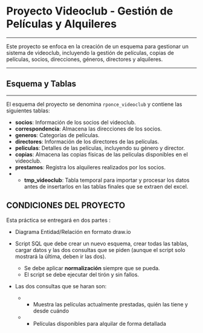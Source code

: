 # Proyecto Videoclub - Gestión de Películas y Alquileres
---

Este proyecto se enfoca en la creación de un esquema para gestionar un sistema de videoclub, incluyendo la gestión de películas, copias de películas, socios, direcciones, géneros, directores y alquileres.

---


## Esquema y Tablas
---
El esquema del proyecto se denomina `rponce_videoclub` y contiene las siguientes tablas:

- **socios**: Información de los socios del videoclub.
- **correspondencia**: Almacena las direcciones de los socios.
- **generos**: Categorías de películas.
- **directores**: Información de los directores de las películas.
- **peliculas**: Detalles de las películas, incluyendo su género y director.
- **copias**: Almacena las copias físicas de las películas disponibles en el videoclub.
- **prestamos**: Registra los alquileres realizados por los socios.
- - **tmp_videoclub**: Tabla temporal para importar y procesar los datos antes de insertarlos en las tablas finales que se extraen del excel.

## CONDICIONES DEL PROYECTO

Esta práctica se entregará en dos partes :
- Diagrama Entidad/Relación en formato draw.io
- Script SQL que debe crear un nuevo esquema, crear todas las tablas, cargar datos y las
dos consultas que se piden (aunque el script solo mostrará la última, deben ir las dos).

     -  Se debe aplicar **normalización** siempre que se pueda.
     -  El script se debe ejecutar del tirón y sin fallos.

- Las dos consultas que se haran son:
     - - Muestra las películas actualmente prestadas, quién las tiene y desde cuándo
     - - Películas disponibles para alquilar de forma detallada